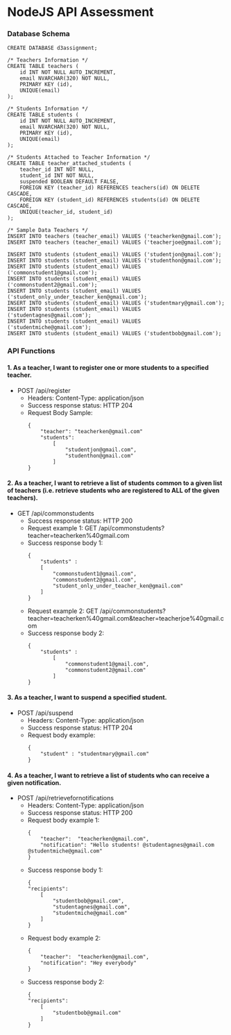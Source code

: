 # NodeJS API Assessment

### Database Schema
```
CREATE DATABASE d3assignment;

/* Teachers Information */
CREATE TABLE teachers (
    id INT NOT NULL AUTO_INCREMENT,
    email NVARCHAR(320) NOT NULL,
    PRIMARY KEY (id),
    UNIQUE(email)
);

/* Students Information */
CREATE TABLE students (
    id INT NOT NULL AUTO_INCREMENT,
    email NVARCHAR(320) NOT NULL,
    PRIMARY KEY (id),
    UNIQUE(email)
);

/* Students Attached to Teacher Information */
CREATE TABLE teacher_attached_students (
    teacher_id INT NOT NULL,
    student_id INT NOT NULL,
    suspended BOOLEAN DEFAULT FALSE,
    FOREIGN KEY (teacher_id) REFERENCES teachers(id) ON DELETE CASCADE,
    FOREIGN KEY (student_id) REFERENCES students(id) ON DELETE CASCADE,
    UNIQUE(teacher_id, student_id)
);

/* Sample Data Teachers */
INSERT INTO teachers (teacher_email) VALUES ('teacherken@gmail.com');
INSERT INTO teachers (teacher_email) VALUES ('teacherjoe@gmail.com');

INSERT INTO students (student_email) VALUES ('studentjon@gmail.com');
INSERT INTO students (student_email) VALUES ('studenthon@gmail.com');
INSERT INTO students (student_email) VALUES ('commonstudent1@gmail.com');
INSERT INTO students (student_email) VALUES ('commonstudent2@gmail.com');
INSERT INTO students (student_email) VALUES ('student_only_under_teacher_ken@gmail.com');
INSERT INTO students (student_email) VALUES ('studentmary@gmail.com');
INSERT INTO students (student_email) VALUES ('studentagnes@gmail.com');
INSERT INTO students (student_email) VALUES ('studentmiche@gmail.com');
INSERT INTO students (student_email) VALUES ('studentbob@gmail.com');
```

### API Functions
#### 1. As a teacher, I want to register one or more students to a specified teacher.
- POST /api/register
    - Headers: Content-Type: application/json
    - Success response status: HTTP 204
    - Request Body Sample:
        ```
        {
            "teacher": "teacherken@gmail.com"
            "students":
                [
                    "studentjon@gmail.com",
                    "studenthon@gmail.com"
                ]
        }
        ```
#### 2. As a teacher, I want to retrieve a list of students common to a given list of teachers (i.e. retrieve students who are registered to ALL of the given teachers).
- GET /api/commonstudents
    - Success response status: HTTP 200
    - Request example 1: GET /api/commonstudents?teacher=teacherken%40gmail.com
    - Success response body 1:
        ```
        {
            "students" :
            [
                "commonstudent1@gmail.com", 
                "commonstudent2@gmail.com",
                "student_only_under_teacher_ken@gmail.com"
            ]
        }
        ```
    - Request example 2: GET /api/commonstudents?teacher=teacherken%40gmail.com&teacher=teacherjoe%40gmail.com
    - Success response body 2:
        ```
        {
            "students" :
                [
                    "commonstudent1@gmail.com", 
                    "commonstudent2@gmail.com"
                ]
        }
        ```
#### 3. As a teacher, I want to suspend a specified student.
- POST /api/suspend
    - Headers: Content-Type: application/json
    - Success response status: HTTP 204
    - Request body example:
        ```
        {
            "student" : "studentmary@gmail.com"
        }
        ```
#### 4. As a teacher, I want to retrieve a list of students who can receive a given notification.
- POST /api/retrievefornotifications
    - Headers: Content-Type: application/json
    - Success response status: HTTP 200
    - Request body example 1:
        ```
        {
            "teacher":  "teacherken@gmail.com",
            "notification": "Hello students! @studentagnes@gmail.com @studentmiche@gmail.com"
        }
        ```
    - Success response body 1:
        ```
        {
        "recipients":
            [
                "studentbob@gmail.com",
                "studentagnes@gmail.com", 
                "studentmiche@gmail.com"
            ]   
        }
        ```
    - Request body example 2:
        ```
        {
            "teacher":  "teacherken@gmail.com",
            "notification": "Hey everybody"
        }
        ```
    - Success response body 2:
        ```
        {
        "recipients":
            [
                "studentbob@gmail.com"
            ]   
        }
        ```

